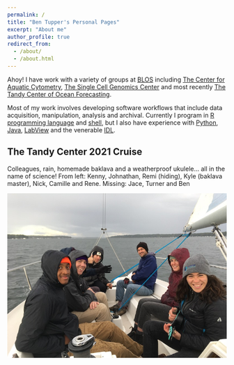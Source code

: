 ```yaml
---
permalink: /
title: "Ben Tupper's Personal Pages"
excerpt: "About me"
author_profile: true
redirect_from: 
  - /about/
  - /about.html
---
```


Ahoy! I have work with a variety of groups at [BLOS](https://www.bigelow.org/) including [The Center for Aquatic Cytometry](https://www.bigelow.org/services/fac/), [The Single Cell Genomics Center](https://scgc.bigelow.org/) and most recently [The Tandy Center of Ocean Forecasting](https://www.bigelow.org/services/ocean-forecasting/).

Most of my work involves developing software workflows that include data acquisition, manipulation, analysis and archival. Currently I program in [R programming language](https://www.r-project.org/) and [shell](https://www.learnshell.org/), but I also have experience with [Python](https://www.python.org/), [Java](https://www.java.com/en/), [LabView](https://www.ni.com/en-us/shop/labview.html) and the venerable [IDL](https://www.l3harrisgeospatial.com/Software-Technology/IDL).

## The Tandy Center 2021 Cruise

Colleagues, rain, homemade baklava and a weatherproof ukulele... all in the name of science! From left: Kenny, Johnathan, Remi (hiding), Kyle (baklava master), Nick, Camille and Rene.  Missing: Jace, Turner and Ben

![TCOF](images/TCOF-cruise-2021.jpeg)